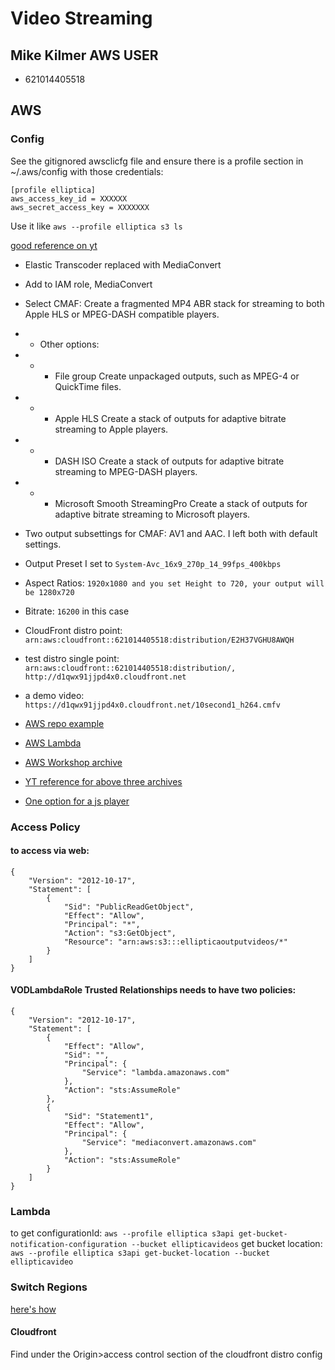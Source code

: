 # Video Streaming

## Mike Kilmer AWS USER
- 621014405518

## AWS

### Config
See the gitignored awsclicfg file and ensure there is a profile section in ~/.aws/config
with those credentials:

```
[profile elliptica]
aws_access_key_id = XXXXXX
aws_secret_access_key = XXXXXXX
```

Use it like `aws --profile elliptica s3 ls`

[good reference on yt](https://www.youtube.com/watch?v=JbVyTrfqshU)

- Elastic Transcoder replaced with MediaConvert
- Add to IAM role, MediaConvert
- Select CMAF: Create a fragmented MP4 ABR stack for streaming to both Apple HLS or MPEG-DASH compatible players.

- - Other options:
- - - File group Create unpackaged outputs, such as MPEG-4 or QuickTime files.
- - - Apple HLS Create a stack of outputs for adaptive bitrate streaming to Apple players.
- - - DASH ISO Create a stack of outputs for adaptive bitrate streaming to MPEG-DASH players.
- - - Microsoft Smooth StreamingPro Create a stack of outputs for adaptive bitrate streaming to Microsoft players.


- Two output subsettings for CMAF: AV1 and AAC. I left both with default settings.
- Output Preset I set to `System-Avc_16x9_270p_14_99fps_400kbps`
- Aspect Ratios: `1920x1080 and you set Height to 720, your output will be 1280x720`
- Bitrate: `16200` in this case
- CloudFront distro point: `arn:aws:cloudfront::621014405518:distribution/E2H37VGHU8AWQH`
- test distro single point: `arn:aws:cloudfront::621014405518:distribution/, http://d1qwx91jjpd4x0.cloudfront.net`
- a demo video: `https://d1qwx91jjpd4x0.cloudfront.net/10second1_h264.cmfv`
- [AWS repo example](https://github.com/aws-samples/aws-media-services-simple-vod-workflow/blob/master/7-MediaConvertJobLambda/README.md)
- [AWS Lambda](https://github.com/aws-samples/aws-media-services-simple-vod-workflow/blob/master/7-MediaConvertJobLambda/lambda.zip)
- [AWS Workshop archive](https://github.com/aws-samples/aws-media-services-simple-vod-workflow)
- [YT reference for above three archives](https://www.youtube.com/watch?v=t83t2CNTZyU)
- [One option for a js player](https://videojs.com)

### Access Policy

####  to access via web:
```
{
	"Version": "2012-10-17",
	"Statement": [
		{
			"Sid": "PublicReadGetObject",
			"Effect": "Allow",
			"Principal": "*",
			"Action": "s3:GetObject",
			"Resource": "arn:aws:s3:::ellipticaoutputvideos/*"
		}
	]
}
```

#### VODLambdaRole Trusted Relationships needs to have two policies:

```
{
	"Version": "2012-10-17",
	"Statement": [
		{
			"Effect": "Allow",
			"Sid": "",
			"Principal": {
				"Service": "lambda.amazonaws.com"
			},
			"Action": "sts:AssumeRole"
		},
		{
			"Sid": "Statement1",
			"Effect": "Allow",
			"Principal": {
			    "Service": "mediaconvert.amazonaws.com"
			},
			"Action": "sts:AssumeRole"
		}
	]
}
```

### Lambda
to get configurationId:
`aws --profile elliptica s3api get-bucket-notification-configuration --bucket ellipticavideos`
get bucket location:
`aws --profile elliptica s3api get-bucket-location --bucket ellipticavideo`

### Switch Regions
[here's how](https://docs.aws.amazon.com/prescriptive-guidance/latest/patterns/copy-data-from-an-s3-bucket-to-another-account-and-region-by-using-the-aws-cli.html)

#### Cloudfront

Find under the Origin>access control section of the cloudfront distro config
